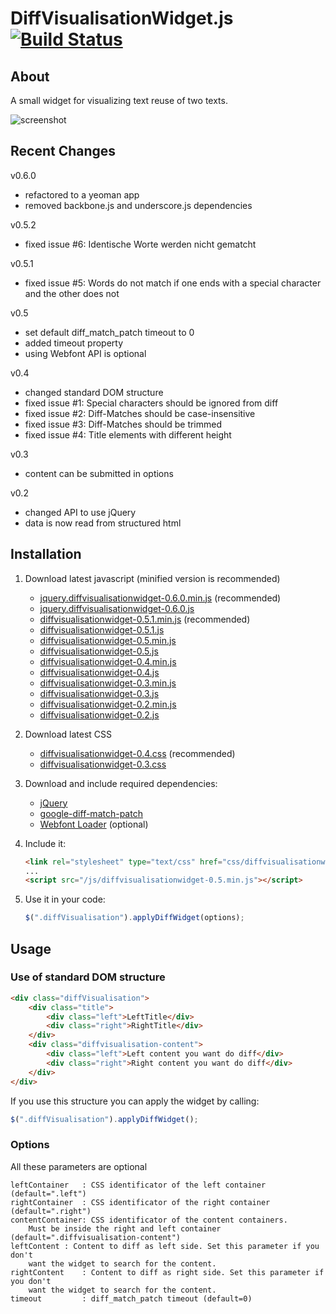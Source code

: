 DiffVisualisationWidget.js [![Build Status](https://travis-ci.org/picapica-net/DiffVisualisationWidget.js.png?branch=v0.6.0)](https://travis-ci.org/picapica-net/DiffVisualisationWidget.js)
==========================

## About
A small widget for visualizing text reuse of two texts.

![screenshot](https://dl.dropboxusercontent.com/u/1461704/diff-screenshot.jpg)

## Recent Changes
v0.6.0
- refactored to a yeoman app
- removed backbone.js and underscore.js dependencies

v0.5.2
- fixed issue #6: Identische Worte werden nicht gematcht

v0.5.1
- fixed issue #5: Words do not match if one ends with a special character and the other does not

v0.5
- set default diff_match_patch timeout to 0
- added timeout property
- using Webfont API is optional

v0.4
- changed standard DOM structure
- fixed issue #1: Special characters should be ignored from diff
- fixed issue #2: Diff-Matches should be case-insensitive
- fixed issue #3: Diff-Matches should be trimmed
- fixed issue #4: Title elements with different height

v0.3
- content can be submitted in options

v0.2
- changed API to use jQuery
- data is now read from structured html

## Installation
1. Download latest javascript (minified version is recommended)
	- [jquery.diffvisualisationwidget-0.6.0.min.js](https://s3-eu-west-1.amazonaws.com/diffvisualisationwidget.js/jquery.diffvisualisationwidget-0.6.0.min.js) (recommended)
	- [jquery.diffvisualisationwidget-0.6.0.js](https://s3-eu-west-1.amazonaws.com/diffvisualisationwidget.js/jquery.diffvisualisationwidget-0.6.0.js)
	- [diffvisualisationwidget-0.5.1.min.js](https://s3-eu-west-1.amazonaws.com/diffvisualisationwidget.js/diffvisualisationwidget-0.5.1.min.js) (recommended)
	- [diffvisualisationwidget-0.5.1.js](https://s3-eu-west-1.amazonaws.com/diffvisualisationwidget.js/diffvisualisationwidget-0.5.1.js)
	- [diffvisualisationwidget-0.5.min.js](https://s3-eu-west-1.amazonaws.com/diffvisualisationwidget.js/diffvisualisationwidget-0.5.min.js)
	- [diffvisualisationwidget-0.5.js](https://s3-eu-west-1.amazonaws.com/diffvisualisationwidget.js/diffvisualisationwidget-0.5.js)
	- [diffvisualisationwidget-0.4.min.js](https://s3-eu-west-1.amazonaws.com/diffvisualisationwidget.js/diffvisualisationwidget-0.4.min.js)
	- [diffvisualisationwidget-0.4.js](https://s3-eu-west-1.amazonaws.com/diffvisualisationwidget.js/diffvisualisationwidget-0.4.js)
	- [diffvisualisationwidget-0.3.min.js](https://s3-eu-west-1.amazonaws.com/diffvisualisationwidget.js/diffvisualisationwidget-0.3.min.js)
	- [diffvisualisationwidget-0.3.js](https://s3-eu-west-1.amazonaws.com/diffvisualisationwidget.js/diffvisualisationwidget-0.3.js)
	- [diffvisualisationwidget-0.2.min.js](https://s3-eu-west-1.amazonaws.com/diffvisualisationwidget.js/diffvisualisationwidget-0.2.min.js)
	- [diffvisualisationwidget-0.2.js](https://s3-eu-west-1.amazonaws.com/diffvisualisationwidget.js/diffvisualisationwidget-0.2.js)
2. Download latest CSS
	- [diffvisualisationwidget-0.4.css](https://s3-eu-west-1.amazonaws.com/diffvisualisationwidget.js/diffvisualisationwidget-0.4.css) (recommended)
	- [diffvisualisationwidget-0.3.css](https://s3-eu-west-1.amazonaws.com/diffvisualisationwidget.js/diffvisualisationwidget-0.3.css)
3. Download and include required dependencies:
	- [jQuery](http://jquery.com/)
	- [google-diff-match-patch](https://code.google.com/p/google-diff-match-patch/)
	- [Webfont Loader](https://github.com/typekit/webfontloader) (optional)
4.  Include it:

	```html
	<link rel="stylesheet" type="text/css" href="css/diffvisualisationwidget-0.4.css"/>
	...
	<script src="/js/diffvisualisationwidget-0.5.min.js"></script>
	```

5. Use it in your code:

	```javascript
	$(".diffVisualisation").applyDiffWidget(options);
	```

## Usage
### Use of standard DOM structure
```html
<div class="diffVisualisation">
	<div class="title">
		<div class="left">LeftTitle</div>
		<div class="right">RightTitle</div>
	</div>
	<div class="diffvisualisation-content">
		<div class="left">Left content you want do diff</div>
		<div class="right">Right content you want do diff</div>
	</div>
</div>
```

If you use this structure you can apply the widget by calling:
```javascript
$(".diffVisualisation").applyDiffWidget();
```

### Options
All these parameters are optional

```
leftContainer	: CSS identificator of the left container (default=".left")
rightContainer	: CSS identificator of the right container (default=".right")
contentContainer: CSS identificator of the content containers.
	Must be inside the right and left container (default=".diffvisualisation-content")
leftContent	: Content to diff as left side. Set this parameter if you don't
	want the widget to search for the content.
rightContent	: Content to diff as right side. Set this parameter if you don't
	want the widget to search for the content.
timeout			: diff_match_patch timeout (default=0)
```
